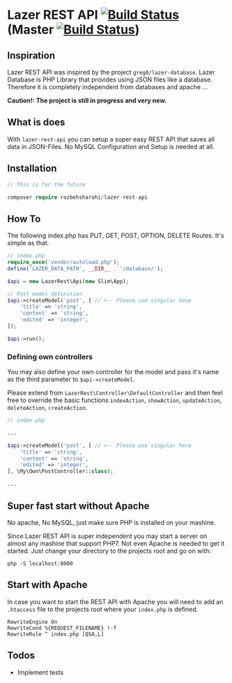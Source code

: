 # Lazer REST API [![Build Status](https://travis-ci.org/RozbehSharahi/lazer-rest-api.svg?branch=v1.0.0)](https://travis-ci.org/RozbehSharahi/lazer-rest-api) (Master [![Build Status](https://travis-ci.org/RozbehSharahi/lazer-rest-api.svg?branch=master)](https://travis-ci.org/RozbehSharahi/lazer-rest-api))

## Inspiration

Lazer REST API was inspired by the project `greg0/lazer-database`.
Lazer Database is PHP Library that provides using JSON files
like a database. Therefore it is completely independent from
databases and apache ...

__Caution!: The project is still in progress and very new.__

## What is does

With `lazer-rest-api` you can setup a super easy REST API
that saves all data in JSON-Files. No MySQL Configuration and Setup
is needed at all.

## Installation

```php
// This is for the future

composer require rozbehsharahi/lazer-rest-api
```

## How To

The following index.php has PUT, GET, POST, OPTION, DELETE
Routes. It's simple as that.

```php
// index.php
require_once('vendor/autoload.php');
define('LAZER_DATA_PATH', __DIR__ . '/database/');

$api = new LazerRest\Api(new Slim\App);

// Post model definition
$api->createModel('post', [ // <-- Please use singular here
    'title' => 'string',
    'content' => 'string',
    'edited' => 'integer',
]);

$api->run();

```

### Defining own controllers

You may also define your own controller for the model and pass
it's name as the third parameter to `$api->createModel`.

Please extend from `LazerRest\Controller\DefaultController` and
 then feel free to override the basic functions `indexAction`,
 `showAction`, `updateAction`, `deleteAction`, `createAction`.

```php
// index.php

...

$api->createModel('post', [ // <-- Please use singular here
    'title' => 'string',
    'content' => 'string',
    'edited' => 'integer',
], \My\Own\PostController::class);

...
```

## Super fast start without Apache

No apache, No MySQL, just make sure PHP is installed on your mashine.

Since Lazer REST API is super independent you may start a server
 on almost any mashine that support PHP7. Not even Apache is
 needed to get it started. Just change your directory to the projects root and go on with:

```shell
php -S localhost:8000
```

## Start with Apache

In case you want to start the REST API with Apache you will
need to add an `.htaccess` file to the projects root where your
`index.php` is defined.

```htaccess
RewriteEngine On
RewriteCond %{REQUEST_FILENAME} !-f
RewriteRule ^ index.php [QSA,L]
```

## Todos

* Implement tests
